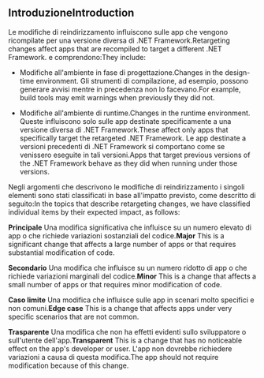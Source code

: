 ## <a name="introduction"></a><span data-ttu-id="9c93e-101">Introduzione</span><span class="sxs-lookup"><span data-stu-id="9c93e-101">Introduction</span></span>
<span data-ttu-id="9c93e-102">Le modifiche di reindirizzamento influiscono sulle app che vengono ricompilate per una versione diversa di .NET Framework.</span><span class="sxs-lookup"><span data-stu-id="9c93e-102">Retargeting changes affect apps that are recompiled to target a different .NET Framework.</span></span> <span data-ttu-id="9c93e-103">e comprendono:</span><span class="sxs-lookup"><span data-stu-id="9c93e-103">They include:</span></span>

* <span data-ttu-id="9c93e-104">Modifiche all'ambiente in fase di progettazione.</span><span class="sxs-lookup"><span data-stu-id="9c93e-104">Changes in the design-time environment.</span></span> <span data-ttu-id="9c93e-105">Gli strumenti di compilazione, ad esempio, possono generare avvisi mentre in precedenza non lo facevano.</span><span class="sxs-lookup"><span data-stu-id="9c93e-105">For example, build tools may emit warnings when previously they did not.</span></span>

* <span data-ttu-id="9c93e-106">Modifiche all'ambiente di runtime.</span><span class="sxs-lookup"><span data-stu-id="9c93e-106">Changes in the runtime environment.</span></span> <span data-ttu-id="9c93e-107">Queste influiscono solo sulle app destinate specificamente a una versione diversa di .NET Framework.</span><span class="sxs-lookup"><span data-stu-id="9c93e-107">These affect only apps that specifically target the retargeted .NET Framework.</span></span> <span data-ttu-id="9c93e-108">Le app destinate a versioni precedenti di .NET Framework si comportano come se venissero eseguite in tali versioni.</span><span class="sxs-lookup"><span data-stu-id="9c93e-108">Apps that target previous versions of the .NET Framework behave as they did when running under those versions.</span></span>

<span data-ttu-id="9c93e-109">Negli argomenti che descrivono le modifiche di reindirizzamento i singoli elementi sono stati classificati in base all'impatto previsto, come descritto di seguito:</span><span class="sxs-lookup"><span data-stu-id="9c93e-109">In the topics that describe retargeting changes, we have classified individual items by their expected impact, as follows:</span></span>

<span data-ttu-id="9c93e-110">**Principale** Una modifica significativa che influisce su un numero elevato di app o che richiede variazioni sostanziali del codice.</span><span class="sxs-lookup"><span data-stu-id="9c93e-110">**Major** This is a significant change that affects a large number of apps or that requires substantial modification of code.</span></span>

<span data-ttu-id="9c93e-111">**Secondario** Una modifica che influisce su un numero ridotto di app o che richiede variazioni marginali del codice.</span><span class="sxs-lookup"><span data-stu-id="9c93e-111">**Minor** This is a change that affects a small number of apps or that requires minor modification of code.</span></span>

<span data-ttu-id="9c93e-112">**Caso limite** Una modifica che influisce sulle app in scenari molto specifici e non comuni.</span><span class="sxs-lookup"><span data-stu-id="9c93e-112">**Edge case** This is a change that affects apps under very specific scenarios that are not common.</span></span>

<span data-ttu-id="9c93e-113">**Trasparente** Una modifica che non ha effetti evidenti sullo sviluppatore o sull'utente dell'app.</span><span class="sxs-lookup"><span data-stu-id="9c93e-113">**Transparent** This is a change that has no noticeable effect on the app's developer or user.</span></span> <span data-ttu-id="9c93e-114">L'app non dovrebbe richiedere variazioni a causa di questa modifica.</span><span class="sxs-lookup"><span data-stu-id="9c93e-114">The app should not require modification because of this change.</span></span>
